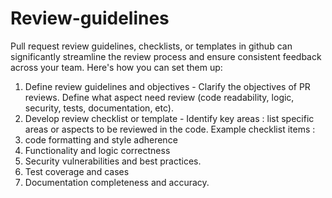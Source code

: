 # Review-guidelines 
Pull request review guidelines, checklists, or templates in github can significantly streamline the review process and ensure consistent feedback across your team. Here's how you can set them up:
1. Define review guidelines and objectives - Clarify the objectives of PR reviews. Define what aspect need review (code readability, logic, security, tests, documentation, etc).
2. Develop review checklist or template - Identify key areas : list specific areas or aspects to be reviewed in the code.
Example checklist items :
1. code formatting and style adherence
2. Functionality and logic correctness
3. Security vulnerabilities and best practices.
4. Test coverage and cases
5. Documentation completeness and accuracy. 
